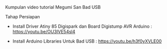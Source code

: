 Kumpulan video tutorial Megumi San Bad USB


Tahap Persiapan

- Install Driver Atiny 85 Digispark dan Board Digistump AVR Arduino : https://youtu.be/OU3IVE54sl4

- Install Arduino Libraries Untuk Bad USB : https://youtu.be/h3f0yXVLE00
